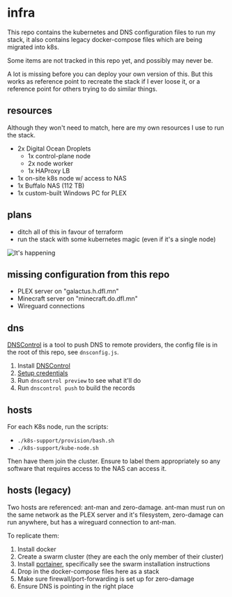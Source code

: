 # infra

This repo contains the kubernetes and DNS configuration files to run my stack, it also contains legacy docker-compose files which are being migrated into k8s.

Some items are not tracked in this repo yet, and possibly may never be.

A lot is missing before you can deploy your own version of this. But this works as reference point to recreate the stack if I ever loose it, or a reference point for others trying to do similar things.

## resources

Although they won't need to match, here are my own resources I use to run the stack.

- 2x Digital Ocean Droplets
  - 1x control-plane node
  - 2x node worker
  - 1x HAProxy LB
- 1x on-site k8s node w/ access to NAS
- 1x Buffalo NAS (112 TB)
- 1x custom-built Windows PC for PLEX

## plans

- ditch all of this in favour of terraform
- run the stack with some kubernetes magic (even if it's a single node)

![It's happening](https://media.giphy.com/media/rl0FOxdz7CcxO/giphy.gif)

## missing configuration from this repo

- PLEX server on "galactus.h.dfl.mn"
- Minecraft server on "minecraft.do.dfl.mn"
- Wireguard connections

## dns

[DNSControl](https://stackexchange.github.io/dnscontrol/) is a tool to push DNS to remote providers, the config file is in the root of this repo, see `dnsconfig.js`.

1. Install [DNSControl](https://stackexchange.github.io/dnscontrol/)
2. [Setup credentials](https://stackexchange.github.io/dnscontrol/providers/cloudflare)
3. Run `dnscontrol preview` to see what it'll do
4. Run `dnscontrol push` to build the records

## hosts

For each K8s node, run the scripts:

- `./k8s-support/provision/bash.sh`
- `./k8s-support/kube-node.sh`

Then have them join the cluster. Ensure to label them appropriately so any software that requires access to the NAS can access it.

## hosts (legacy)

Two hosts are referenced: ant-man and zero-damage. ant-man must run on the same network as the PLEX server and it's filesystem, zero-damage can run anywhere, but has a wireguard connection to ant-man.

To replicate them:

1. Install docker
2. Create a swarm cluster (they are each the only member of their cluster)
3. Install [portainer](https://www.portainer.io/installation/), specifically see the swarm installation instructions
4. Drop in the docker-compose files here as a stack
5. Make sure firewall/port-forwarding is set up for zero-damage
6. Ensure DNS is pointing in the right place
